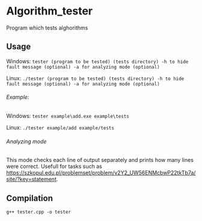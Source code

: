 # Algorithm_tester

Program which tests alghorithms

## Usage
Windows:
`tester (program to be tested) (tests directory) -h to hide fault message (optional) -a for analyzing mode (optional)`

Linux:
`./tester (program to be tested) (tests directory) -h to hide fault message (optional) -a for analyzing mode (optional)`

###### Example:

Windows:
`tester example\add.exe example\tests`

Linux:
`./tester example/add example/tests`

###### Analyzing mode
This mode checks each line of output separately and prints how many lines were correct. Usefull for tasks such as https://szkopul.edu.pl/problemset/problem/v2Y2_UW56ENMcbwP22tkTb7a/site/?key=statement.

## Compilation
`g++ tester.cpp -o tester`


